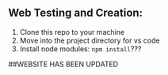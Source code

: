 ## Web Testing and Creation:

1. Clone this repo to your machine
2. Move into the project directory for vs code
3. Install node modules: `npm install`???

##WEBSITE HAS BEEN UPDATED
